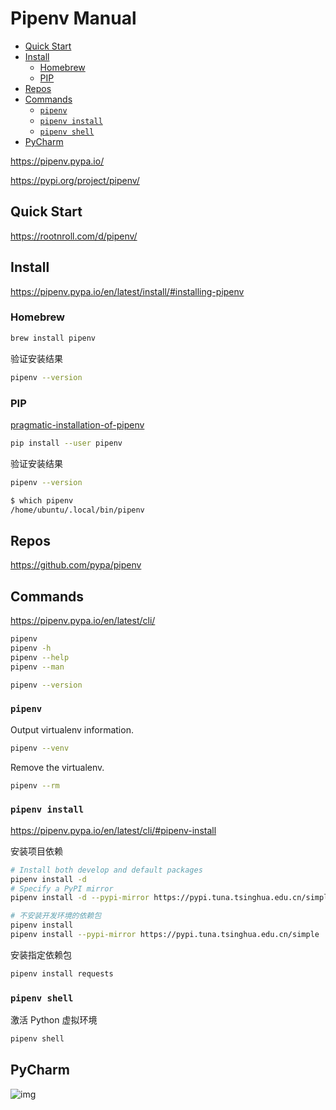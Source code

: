 <!-- omit in toc -->
# Pipenv Manual

- [Quick Start](#quick-start)
- [Install](#install)
  - [Homebrew](#homebrew)
  - [PIP](#pip)
- [Repos](#repos)
- [Commands](#commands)
  - [`pipenv`](#pipenv)
  - [`pipenv install`](#pipenv-install)
  - [`pipenv shell`](#pipenv-shell)
- [PyCharm](#pycharm)

<https://pipenv.pypa.io/>

<https://pypi.org/project/pipenv/>

## Quick Start

<https://rootnroll.com/d/pipenv/>

## Install

<https://pipenv.pypa.io/en/latest/install/#installing-pipenv>

### Homebrew

```bash
brew install pipenv
```

验证安装结果

```bash
pipenv --version
```

### PIP

[pragmatic-installation-of-pipenv](https://pipenv.pypa.io/en/latest/install/#pragmatic-installation-of-pipenv)

```bash
pip install --user pipenv
```

验证安装结果

```bash
pipenv --version

$ which pipenv
/home/ubuntu/.local/bin/pipenv
```

## Repos

<https://github.com/pypa/pipenv>

## Commands

<https://pipenv.pypa.io/en/latest/cli/>

```bash
pipenv
pipenv -h
pipenv --help
pipenv --man
```

```bash
pipenv --version
```

### `pipenv`

Output virtualenv information.

```bash
pipenv --venv
```

Remove the virtualenv.

```bash
pipenv --rm
```

### `pipenv install`

<https://pipenv.pypa.io/en/latest/cli/#pipenv-install>

安装项目依赖

```bash
# Install both develop and default packages
pipenv install -d
# Specify a PyPI mirror
pipenv install -d --pypi-mirror https://pypi.tuna.tsinghua.edu.cn/simple

# 不安装开发环境的依赖包
pipenv install
pipenv install --pypi-mirror https://pypi.tuna.tsinghua.edu.cn/simple
```

安装指定依赖包

```bash
pipenv install requests
```

### `pipenv shell`

激活 Python 虚拟环境

```bash
pipenv shell
```

## PyCharm

![img](https://gitee.com/mrhuangyuhui/images/raw/master/pycharm/pycharm-pipenv-1.jpg)
